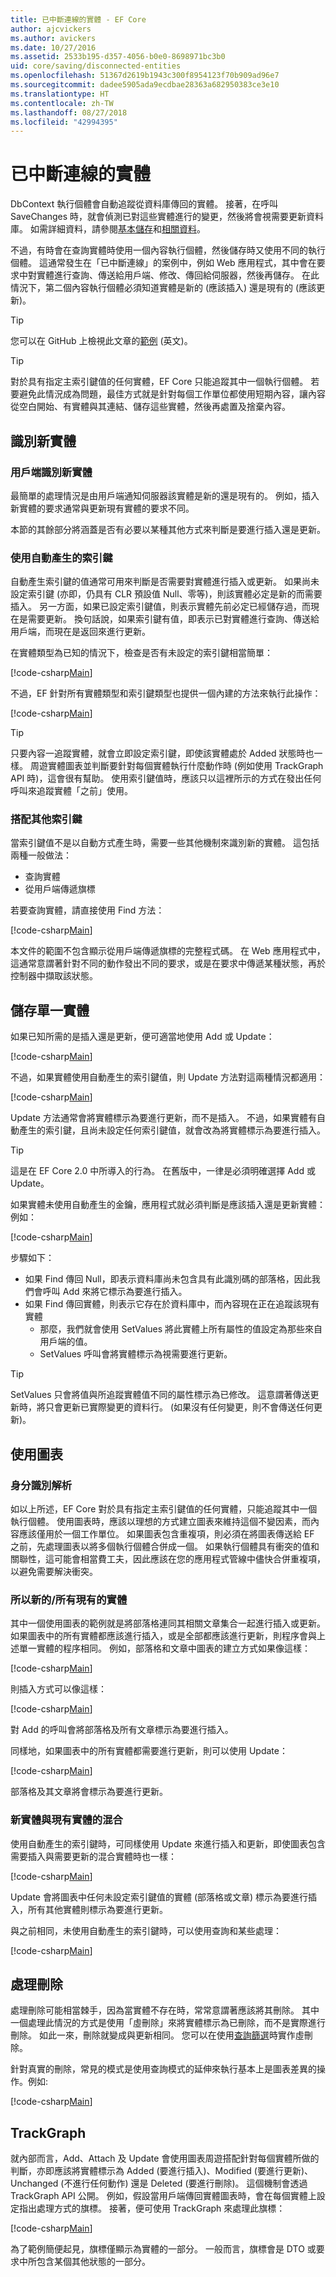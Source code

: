 ```yaml
---
title: 已中斷連線的實體 - EF Core
author: ajcvickers
ms.author: avickers
ms.date: 10/27/2016
ms.assetid: 2533b195-d357-4056-b0e0-8698971bc3b0
uid: core/saving/disconnected-entities
ms.openlocfilehash: 51367d2619b1943c300f8954123f70b909ad96e7
ms.sourcegitcommit: dadee5905ada9ecdbae28363a682950383ce3e10
ms.translationtype: HT
ms.contentlocale: zh-TW
ms.lasthandoff: 08/27/2018
ms.locfileid: "42994395"
---
```

# <a name="disconnected-entities"></a>已中斷連線的實體

DbContext 執行個體會自動追蹤從資料庫傳回的實體。 接著，在呼叫 SaveChanges 時，就會偵測已對這些實體進行的變更，然後將會視需要更新資料庫。 如需詳細資料，請參閱[基本儲存](basic.md)和[相關資料](related-data.md)。

不過，有時會在查詢實體時使用一個內容執行個體，然後儲存時又使用不同的執行個體。 這通常發生在「已中斷連線」的案例中，例如 Web 應用程式，其中會在要求中對實體進行查詢、傳送給用戶端、修改、傳回給伺服器，然後再儲存。 在此情況下，第二個內容執行個體必須知道實體是新的 (應該插入) 還是現有的 (應該更新)。

> [!TIP]  
> 您可以在 GitHub 上檢視此文章的[範例](https://github.com/aspnet/EntityFramework.Docs/tree/master/samples/core/Saving/Saving/Disconnected/) \(英文\)。

> [!TIP]
> 對於具有指定主索引鍵值的任何實體，EF Core 只能追蹤其中一個執行個體。 若要避免此情況成為問題，最佳方式就是針對每個工作單位都使用短期內容，讓內容從空白開始、有實體與其連結、儲存這些實體，然後再處置及捨棄內容。

## <a name="identifying-new-entities"></a>識別新實體

### <a name="client-identifies-new-entities"></a>用戶端識別新實體

最簡單的處理情況是由用戶端通知伺服器該實體是新的還是現有的。 例如，插入新實體的要求通常與更新現有實體的要求不同。

本節的其餘部分將涵蓋是否有必要以某種其他方式來判斷是要進行插入還是更新。

### <a name="with-auto-generated-keys"></a>使用自動產生的索引鍵

自動產生索引鍵的值通常可用來判斷是否需要對實體進行插入或更新。 如果尚未設定索引鍵 (亦即，仍具有 CLR 預設值 Null、零等)，則該實體必定是新的而需要插入。 另一方面，如果已設定索引鍵值，則表示實體先前必定已經儲存過，而現在是需要更新。 換句話說，如果索引鍵有值，即表示已對實體進行查詢、傳送給用戶端，而現在是返回來進行更新。

在實體類型為已知的情況下，檢查是否有未設定的索引鍵相當簡單：

[!code-csharp[Main](../../../samples/core/Saving/Saving/Disconnected/Sample.cs#IsItNewSimple)]

不過，EF 針對所有實體類型和索引鍵類型也提供一個內建的方法來執行此操作：

[!code-csharp[Main](../../../samples/core/Saving/Saving/Disconnected/Sample.cs#IsItNewGeneral)]

> [!TIP]  
> 只要內容一追蹤實體，就會立即設定索引鍵，即使該實體處於 Added 狀態時也一樣。 周遊實體圖表並判斷要針對每個實體執行什麼動作時 (例如使用 TrackGraph API 時)，這會很有幫助。 使用索引鍵值時，應該只以這裡所示的方式在發出任何呼叫來追蹤實體「之前」使用。

### <a name="with-other-keys"></a>搭配其他索引鍵

當索引鍵值不是以自動方式產生時，需要一些其他機制來識別新的實體。 這包括兩種一般做法：
 * 查詢實體
 * 從用戶端傳遞旗標

若要查詢實體，請直接使用 Find 方法：

[!code-csharp[Main](../../../samples/core/Saving/Saving/Disconnected/Sample.cs#IsItNewQuery)]

本文件的範圍不包含顯示從用戶端傳遞旗標的完整程式碼。 在 Web 應用程式中，這通常意謂著針對不同的動作發出不同的要求，或是在要求中傳遞某種狀態，再於控制器中擷取該狀態。

## <a name="saving-single-entities"></a>儲存單一實體

如果已知所需的是插入還是更新，便可適當地使用 Add 或 Update：

[!code-csharp[Main](../../../samples/core/Saving/Saving/Disconnected/Sample.cs#InsertAndUpdateSingleEntity)]

不過，如果實體使用自動產生的索引鍵值，則 Update 方法對這兩種情況都適用：

[!code-csharp[Main](../../../samples/core/Saving/Saving/Disconnected/Sample.cs#InsertOrUpdateSingleEntity)]

Update 方法通常會將實體標示為要進行更新，而不是插入。 不過，如果實體有自動產生的索引鍵，且尚未設定任何索引鍵值，就會改為將實體標示為要進行插入。

> [!TIP]  
> 這是在 EF Core 2.0 中所導入的行為。 在舊版中，一律是必須明確選擇 Add 或 Update。

如果實體未使用自動產生的金鑰，應用程式就必須判斷是應該插入還是更新實體：例如：

[!code-csharp[Main](../../../samples/core/Saving/Saving/Disconnected/Sample.cs#InsertOrUpdateSingleEntityWithFind)]

步驟如下：
* 如果 Find 傳回 Null，即表示資料庫尚未包含具有此識別碼的部落格，因此我們會呼叫 Add 來將它標示為要進行插入。
* 如果 Find 傳回實體，則表示它存在於資料庫中，而內容現在正在追蹤該現有實體
  * 那麼，我們就會使用 SetValues 將此實體上所有屬性的值設定為那些來自用戶端的值。
  * SetValues 呼叫會將實體標示為視需要進行更新。

> [!TIP]  
> SetValues 只會將值與所追蹤實體值不同的屬性標示為已修改。 這意謂著傳送更新時，將只會更新已實際變更的資料行。 (如果沒有任何變更，則不會傳送任何更新)。

## <a name="working-with-graphs"></a>使用圖表

### <a name="identity-resolution"></a>身分識別解析

如以上所述，EF Core 對於具有指定主索引鍵值的任何實體，只能追蹤其中一個執行個體。 使用圖表時，應該以理想的方式建立圖表來維持這個不變因素，而內容應該僅用於一個工作單位。 如果圖表包含重複項，則必須在將圖表傳送給 EF 之前，先處理圖表以將多個執行個體合併成一個。 如果執行個體具有衝突的值和關聯性，這可能會相當費工夫，因此應該在您的應用程式管線中儘快合併重複項，以避免需要解決衝突。

### <a name="all-newall-existing-entities"></a>所以新的/所有現有的實體

其中一個使用圖表的範例就是將部落格連同其相關文章集合一起進行插入或更新。 如果圖表中的所有實體都應該進行插入，或是全部都應該進行更新，則程序會與上述單一實體的程序相同。 例如，部落格和文章中圖表的建立方式如果像這樣：

[!code-csharp[Main](../../../samples/core/Saving/Saving/Disconnected/Sample.cs#CreateBlogAndPosts)]

則插入方式可以像這樣：

[!code-csharp[Main](../../../samples/core/Saving/Saving/Disconnected/Sample.cs#InsertGraph)]

對 Add 的呼叫會將部落格及所有文章標示為要進行插入。

同樣地，如果圖表中的所有實體都需要進行更新，則可以使用 Update：

[!code-csharp[Main](../../../samples/core/Saving/Saving/Disconnected/Sample.cs#UpdateGraph)]

部落格及其文章將會標示為要進行更新。

### <a name="mix-of-new-and-existing-entities"></a>新實體與現有實體的混合

使用自動產生的索引鍵時，可同樣使用 Update 來進行插入和更新，即使圖表包含需要插入與需要更新的混合實體時也一樣：

[!code-csharp[Main](../../../samples/core/Saving/Saving/Disconnected/Sample.cs#InsertOrUpdateGraph)]

Update 會將圖表中任何未設定索引鍵值的實體 (部落格或文章) 標示為要進行插入，所有其他實體則標示為要進行更新。

與之前相同，未使用自動產生的索引鍵時，可以使用查詢和某些處理：

[!code-csharp[Main](../../../samples/core/Saving/Saving/Disconnected/Sample.cs#InsertOrUpdateGraphWithFind)]

## <a name="handling-deletes"></a>處理刪除

處理刪除可能相當棘手，因為當實體不存在時，常常意謂著應該將其刪除。 其中一個處理此情況的方式是使用「虛刪除」來將實體標示為已刪除，而不是實際進行刪除。 如此一來，刪除就變成與更新相同。 您可以在使用[查詢篩選](xref:core/querying/filters)時實作虛刪除。

針對真實的刪除，常見的模式是使用查詢模式的延伸來執行基本上是圖表差異的操作。例如: 

[!code-csharp[Main](../../../samples/core/Saving/Saving/Disconnected/Sample.cs#InsertUpdateOrDeleteGraphWithFind)]

## <a name="trackgraph"></a>TrackGraph

就內部而言，Add、Attach 及 Update 會使用圖表周遊搭配針對每個實體所做的判斷，亦即應該將實體標示為 Added (要進行插入)、Modified (要進行更新)、Unchanged (不進行任何動作) 還是 Deleted (要進行刪除)。 這個機制會透過 TrackGraph API 公開。 例如，假設當用戶端傳回實體圖表時，會在每個實體上設定指出處理方式的旗標。 接著，便可使用 TrackGraph 來處理此旗標：

[!code-csharp[Main](../../../samples/core/Saving/Saving/Disconnected/Sample.cs#TrackGraph)]

為了範例簡便起見，旗標僅顯示為實體的一部分。 一般而言，旗標會是 DTO 或要求中所包含某個其他狀態的一部分。
